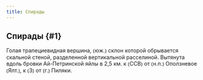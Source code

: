 ```yaml
---
title: Спирады
---
```

## Спирады {#1}

Голая трапециевидная вершина, ⦅юж.⦆ склон которой обрывается скальной стеной, разделенной вертикальной расселиной. Вытянута вдоль бровки Ай-Петринской яйлы в 2,5 км. к ⦅ССВ⦆ от ⦅н.п.⦆ Оползневое ⦅Ялт.⦆, к ⦅З⦆ от ⦅г.⦆ Пиляки.
